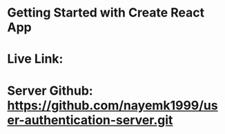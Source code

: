 # Getting Started with Create React App
# Live Link:
# Server Github: https://github.com/nayemk1999/user-authentication-server.git
